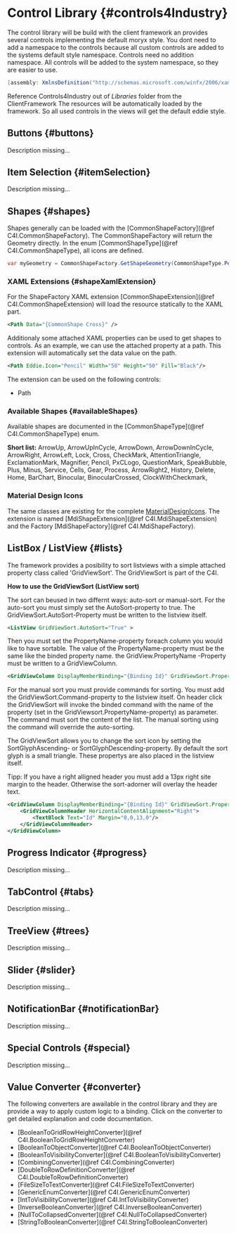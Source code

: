 ﻿

# Control Library {#controls4Industry}

The control library will be build with the client framework an provides several controls implementing the default moryx style.
You dont need to add a namespace to the controls because all custom controls are added to the systems default style namespace.
Controls need no addition namespace. All controls will be added to the system namespace, so they are easier to use.

````cs
[assembly: XmlnsDefinition("http://schemas.microsoft.com/winfx/2006/xaml/presentation", "C4I")]
````

Reference Controls4Industry out of *Libraries* folder from the ClientFramework
The resources will be automatically loaded by the framework. So all used controls in the views will get the default eddie style.

## Buttons {#buttons}
Description missing...

## Item Selection {#itemSelection}
Description missing...

## Shapes {#shapes}
Shapes generally can be loaded with the [CommonShapeFactory](@ref C4I.CommonShapeFactory). The CommonShapeFactory will return the Geometry directly.
In the enum [CommonShapeType](@ref C4I.CommonShapeType), all icons are defined.

````cs
var myGeometry = CommonShapeFactory.GetShapeGeometry(CommonShapeType.Pencil)
````

### XAML Extensions {#shapeXamlExtension}
For the ShapeFactory XAML extension [CommonShapeExtension](@ref C4I.CommonShapeExtension) will load the resource statically to the XAML part.

````xml
<Path Data="{CommonShape Cross}" />
````

Additionaly some attached XAML properties can be used to get shapes to controls.
As an example, we can use the attached property at a path. This extension will automatically set the data value on the path.

````xml
<Path Eddie.Icon="Pencil" Width="50" Height="50" Fill="Black"/>
````

The extension can be used on the following controls:

* Path

### Available Shapes {#availableShapes}
Available shapes are documented in the [CommonShapeType](@ref C4I.CommonShapeType) enum.

**Short list:** ArrowUp, ArrowUpInCycle, ArrowDown, ArrowDownInCycle, ArrowRight, ArrowLeft, Lock, Cross, CheckMark, AttentionTriangle, ExclamationMark, Magnifier, Pencil, PxCLogo, QuestionMark, SpeakBubble, Plus, Minus, Service, Cells, Gear, Process, ArrowRight2, History, Delete, Home, BarChart, Binocular, BinocularCrossed, ClockWithCheckmark, 
### Material Design Icons

The same classes are existing for the complete [MaterialDesignIcons](https://materialdesignicons.com/).
The extension is named [MdiShapeExtension](@ref C4I.MdiShapeExtension) and the Factory [MdiShapeFactory](@ref C4I.MdiShapeFactory).

## ListBox / ListView {#lists}

The framework provides a posibility to sort listviews with a simple attached property class called 'GridViewSort'.
The GridViewSort is part of the C4I.

__How to use the GridViewSort (ListView sort)__

The sort can beused in two differnt ways: auto-sort or manual-sort.
For the auto-sort you must simply set the AutoSort-property to true. The GridViewSort.AutoSort-Property must be written to the listview itself.

````xml
<ListView GridViewSort.AutoSort="True" >
````

Then you must set the PropertyName-property foreach column you would like to have sortable. The value of the PropertyName-property must be the same like the binded property name.
the GridView.PropertyName -Property must be written to a GridViewColumn.

````xml
<GridViewColumn DisplayMemberBinding="{Binding Id}" GridViewSort.PropertyName="Id">
````

For the manual sort you must provide commands for sorting. You must add the GridViewSort.Command-property to the listview itself.
On header click the GridViewSort will invoke the binded command with the name of the property (set in the GridViewsort.PropertyName-property) as parameter.
The command must sort the content of the list.
The manual sorting using the command will override the auto-sorting.

The GridViewSort allows you to change the sort icon by setting the SortGlyphAscending- or SortGlyphDescending-property. By default the sort glyph is a small triangle.
These propertys are also placed in the listview itself.

Tipp:
If you have a right alligned header you must add a 13px right site margin to the header. Otherwise the sort-adorner will overlay the header text.
````xml
<GridViewColumn DisplayMemberBinding="{Binding Id}" GridViewSort.PropertyName="Id">
    <GridViewColumnHeader HorizontalContentAlignment="Right">
        <TextBlock Text="Id" Margin="0,0,13,0"/>
    </GridViewColumnHeader>
</GridViewColumn>
````

## Progress Indicator {#progress}
Description missing...

## TabControl {#tabs}
Description missing...

## TreeView {#trees}
Description missing...

## Slider {#slider}
Description missing...

## NotificationBar {#notificationBar}
Description missing...

## Special Controls {#special}
Description missing...

## Value Converter {#converter}
The following converters are awailable in the control library and they are provide a way to apply custom logic to a binding.
Click on the converter to get detailed explanation and code documentation.

* [BooleanToGridRowHeightConverter](@ref C4I.BooleanToGridRowHeightConverter)
* [BooleanToObjectConverter](@ref C4I.BooleanToObjectConverter)
* [BooleanToVisibilityConverter](@ref C4I.BooleanToVisibilityConverter)
* [CombiningConverter](@ref C4I.CombiningConverter)
* [DoubleToRowDefinitionConverter](@ref C4I.DoubleToRowDefinitionConverter)
* [FileSizeToTextConverter](@ref C4I.FileSizeToTextConverter)
* [GenericEnumConverter](@ref C4I.GenericEnumConverter)
* [IntToVisibilityConverter](@ref C4I.IntToVisibilityConverter)
* [InverseBooleanConverter](@ref C4I.InverseBooleanConverter)
* [NullToCollapsedConverter](@ref C4I.NullToCollapsedConverter)
* [StringToBooleanConverter](@ref C4I.StringToBooleanConverter)
